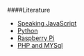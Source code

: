 ####Literature

* [Speaking JavaScript](http://speakingjs.com/es5/)
* [Python](http://anandology.com/python-practice-book/index.html)
* [Raspberry Pi](http://ww7.daz-pi.com/?gkwrf=https%3A%2F%2Fmedium.mybridge.co%2F19-free-ebooks-to-learn-programming-with-python-8f6f0ad4a7f8)
* [PHP and MYSql](http://www.hackingwithphp.com/)
